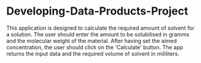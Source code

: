 # Developing-Data-Products-Project
This application is designed to calculate the required amount of solvent for a solution.
The user should enter the amount to be solubilised in gramms and the molecular weight of the material.
After having set the aimed concentration, the user should click on the 'Calculate' button.
The app returns the input data and the required volume of solvent in mililiters.
